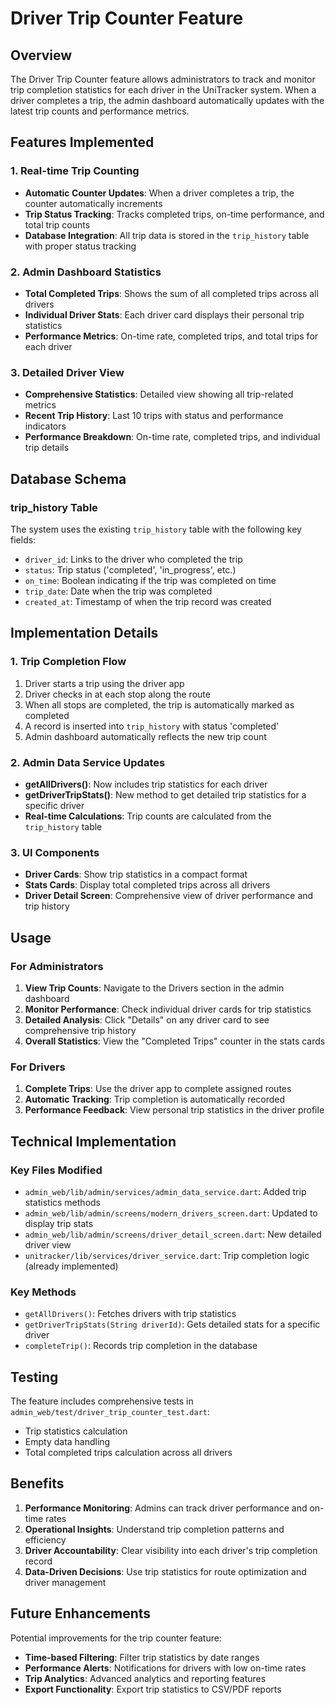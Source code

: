 # Driver Trip Counter Feature

## Overview

The Driver Trip Counter feature allows administrators to track and monitor trip completion statistics for each driver in the UniTracker system. When a driver completes a trip, the admin dashboard automatically updates with the latest trip counts and performance metrics.

## Features Implemented

### 1. Real-time Trip Counting
- **Automatic Counter Updates**: When a driver completes a trip, the counter automatically increments
- **Trip Status Tracking**: Tracks completed trips, on-time performance, and total trip counts
- **Database Integration**: All trip data is stored in the `trip_history` table with proper status tracking

### 2. Admin Dashboard Statistics
- **Total Completed Trips**: Shows the sum of all completed trips across all drivers
- **Individual Driver Stats**: Each driver card displays their personal trip statistics
- **Performance Metrics**: On-time rate, completed trips, and total trips for each driver

### 3. Detailed Driver View
- **Comprehensive Statistics**: Detailed view showing all trip-related metrics
- **Recent Trip History**: Last 10 trips with status and performance indicators
- **Performance Breakdown**: On-time rate, completed trips, and individual trip details

## Database Schema

### trip_history Table
The system uses the existing `trip_history` table with the following key fields:
- `driver_id`: Links to the driver who completed the trip
- `status`: Trip status ('completed', 'in_progress', etc.)
- `on_time`: Boolean indicating if the trip was completed on time
- `trip_date`: Date when the trip was completed
- `created_at`: Timestamp of when the trip record was created

## Implementation Details

### 1. Trip Completion Flow
1. Driver starts a trip using the driver app
2. Driver checks in at each stop along the route
3. When all stops are completed, the trip is automatically marked as completed
4. A record is inserted into `trip_history` with status 'completed'
5. Admin dashboard automatically reflects the new trip count

### 2. Admin Data Service Updates
- **getAllDrivers()**: Now includes trip statistics for each driver
- **getDriverTripStats()**: New method to get detailed trip statistics for a specific driver
- **Real-time Calculations**: Trip counts are calculated from the `trip_history` table

### 3. UI Components
- **Driver Cards**: Show trip statistics in a compact format
- **Stats Cards**: Display total completed trips across all drivers
- **Driver Detail Screen**: Comprehensive view of driver performance and trip history

## Usage

### For Administrators
1. **View Trip Counts**: Navigate to the Drivers section in the admin dashboard
2. **Monitor Performance**: Check individual driver cards for trip statistics
3. **Detailed Analysis**: Click "Details" on any driver card to see comprehensive trip history
4. **Overall Statistics**: View the "Completed Trips" counter in the stats cards

### For Drivers
1. **Complete Trips**: Use the driver app to complete assigned routes
2. **Automatic Tracking**: Trip completion is automatically recorded
3. **Performance Feedback**: View personal trip statistics in the driver profile

## Technical Implementation

### Key Files Modified
- `admin_web/lib/admin/services/admin_data_service.dart`: Added trip statistics methods
- `admin_web/lib/admin/screens/modern_drivers_screen.dart`: Updated to display trip stats
- `admin_web/lib/admin/screens/driver_detail_screen.dart`: New detailed driver view
- `unitracker/lib/services/driver_service.dart`: Trip completion logic (already implemented)

### Key Methods
- `getAllDrivers()`: Fetches drivers with trip statistics
- `getDriverTripStats(String driverId)`: Gets detailed stats for a specific driver
- `completeTrip()`: Records trip completion in the database

## Testing

The feature includes comprehensive tests in `admin_web/test/driver_trip_counter_test.dart`:
- Trip statistics calculation
- Empty data handling
- Total completed trips calculation across all drivers

## Benefits

1. **Performance Monitoring**: Admins can track driver performance and on-time rates
2. **Operational Insights**: Understand trip completion patterns and efficiency
3. **Driver Accountability**: Clear visibility into each driver's trip completion record
4. **Data-Driven Decisions**: Use trip statistics for route optimization and driver management

## Future Enhancements

Potential improvements for the trip counter feature:
- **Time-based Filtering**: Filter trip statistics by date ranges
- **Performance Alerts**: Notifications for drivers with low on-time rates
- **Trip Analytics**: Advanced analytics and reporting features
- **Export Functionality**: Export trip statistics to CSV/PDF reports 